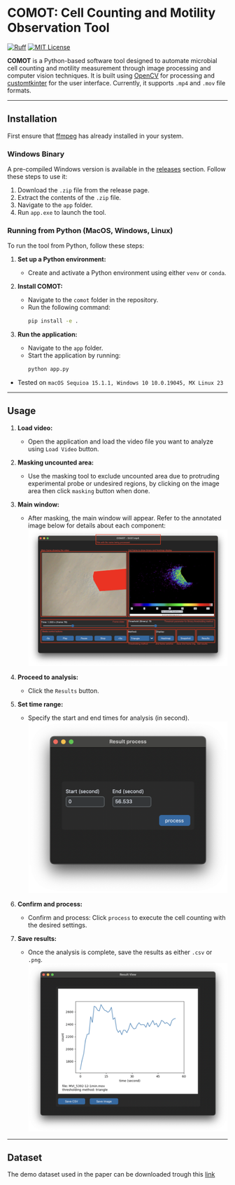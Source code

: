 # **COMOT: Cell Counting and Motility Observation Tool**
[![Ruff](https://img.shields.io/badge/linter-Ruff-blue)](https://github.com/charliermarsh/ruff) [![MIT License](https://img.shields.io/badge/license-MIT-green)](https://github.com/d191761/comot/blob/main/LICENSE.md)

**COMOT** is a Python-based software tool designed to automate microbial cell counting and motility measurement through image processing and computer vision techniques. It is built using [OpenCV](https://github.com/opencv/opencv-python) for processing and [customtkinter](https://github.com/TomSchimansky/CustomTkinter) for the user interface. Currently, it supports `.mp4` and `.mov` file formats.

---

## **Installation**

First ensure that [ffmpeg](https://ffmpeg.org/download.html) has already installed in your system.

### **Windows Binary**

A pre-compiled Windows version is available in the [releases](https://github.com/d191761/comot/releases) section. Follow these steps to use it:
1. Download the `.zip` file from the release page.
2. Extract the contents of the `.zip` file.
3. Navigate to the `app` folder.
4. Run `app.exe` to launch the tool.

### **Running from Python (MacOS, Windows, Linux)**

To run the tool from Python, follow these steps:

1. **Set up a Python environment:**
   - Create and activate a Python environment using either `venv` or `conda`.

2. **Install COMOT:**
   - Navigate to the `comot` folder in the repository.
   - Run the following command:
     ```bash
     pip install -e .
     ```

3. **Run the application:**
   - Navigate to the `app` folder.
   - Start the application by running:
     ```bash
     python app.py
     ```

* Tested on `macOS Sequioa 15.1.1, Windows 10 10.0.19045, MX Linux 23`
---

## **Usage**

1. **Load video:**
   - Open the application and load the video file you want to analyze using `Load Video` button.

2. **Masking uncounted area:**
   - Use the masking tool to exclude uncounted area due to protruding experimental probe or undesired regions, by clicking on the image area then click `masking` button when done.

3. **Main window:**
   - After masking, the main window will appear. Refer to the annotated image below for details about each component:
![Main Window Annotation](docs/comot_main_with_annotation.png)

4. **Proceed to analysis:**
   - Click the `Results` button.

5. **Set time range:**
   - Specify the start and end times for analysis (in second).
![Result settings](docs/result_settings.png)

6. **Confirm and process:**
   - Confirm and process: Click `process` to execute the cell counting with the desired settings.

7. **Save results:**
   - Once the analysis is complete, save the results as either `.csv` or `.png`.
![Result](docs/result.png)

---
## Dataset

The demo dataset used in the paper can be downloaded trough this [link](https://www.kaggle.com/datasets/d191761/comot-demo)

